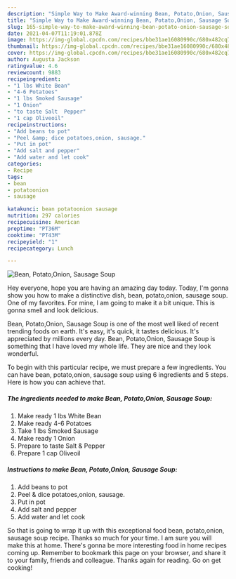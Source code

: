 ```yaml
---
description: "Simple Way to Make Award-winning Bean, Potato,Onion, Sausage Soup"
title: "Simple Way to Make Award-winning Bean, Potato,Onion, Sausage Soup"
slug: 165-simple-way-to-make-award-winning-bean-potato-onion-sausage-soup
date: 2021-04-07T11:19:01.878Z
image: https://img-global.cpcdn.com/recipes/bbe31ae16080990c/680x482cq70/bean-potatoonion-sausage-soup-recipe-main-photo.jpg
thumbnail: https://img-global.cpcdn.com/recipes/bbe31ae16080990c/680x482cq70/bean-potatoonion-sausage-soup-recipe-main-photo.jpg
cover: https://img-global.cpcdn.com/recipes/bbe31ae16080990c/680x482cq70/bean-potatoonion-sausage-soup-recipe-main-photo.jpg
author: Augusta Jackson
ratingvalue: 4.6
reviewcount: 9883
recipeingredient:
- "1 lbs White Bean"
- "4-6 Potatoes"
- "1 lbs Smoked Sausage"
- "1 Onion"
- "to taste Salt  Pepper"
- "1 cap Oliveoil"
recipeinstructions:
- "Add beans to pot"
- "Peel &amp; dice potatoes,onion, sausage."
- "Put in pot"
- "Add salt and pepper"
- "Add water and let cook"
categories:
- Recipe
tags:
- bean
- potatoonion
- sausage

katakunci: bean potatoonion sausage 
nutrition: 297 calories
recipecuisine: American
preptime: "PT36M"
cooktime: "PT43M"
recipeyield: "1"
recipecategory: Lunch

---
```



![Bean, Potato,Onion, Sausage Soup](https://img-global.cpcdn.com/recipes/bbe31ae16080990c/680x482cq70/bean-potatoonion-sausage-soup-recipe-main-photo.jpg)

Hey everyone, hope you are having an amazing day today. Today, I'm gonna show you how to make a distinctive dish, bean, potato,onion, sausage soup. One of my favorites. For mine, I am going to make it a bit unique. This is gonna smell and look delicious.



Bean, Potato,Onion, Sausage Soup is one of the most well liked of recent trending foods on earth. It's easy, it's quick, it tastes delicious. It's appreciated by millions every day. Bean, Potato,Onion, Sausage Soup is something that I have loved my whole life. They are nice and they look wonderful.


To begin with this particular recipe, we must prepare a few ingredients. You can have bean, potato,onion, sausage soup using 6 ingredients and 5 steps. Here is how you can achieve that.

<!--inarticleads1-->

##### The ingredients needed to make Bean, Potato,Onion, Sausage Soup:

1. Make ready 1 lbs White Bean
1. Make ready 4-6 Potatoes
1. Take 1 lbs Smoked Sausage
1. Make ready 1 Onion
1. Prepare to taste Salt &amp; Pepper
1. Prepare 1 cap Oliveoil




<!--inarticleads2-->

##### Instructions to make Bean, Potato,Onion, Sausage Soup:

1. Add beans to pot
1. Peel &amp; dice potatoes,onion, sausage.
1. Put in pot
1. Add salt and pepper
1. Add water and let cook




So that is going to wrap it up with this exceptional food bean, potato,onion, sausage soup recipe. Thanks so much for your time. I am sure you will make this at home. There's gonna be more interesting food in home recipes coming up. Remember to bookmark this page on your browser, and share it to your family, friends and colleague. Thanks again for reading. Go on get cooking!
